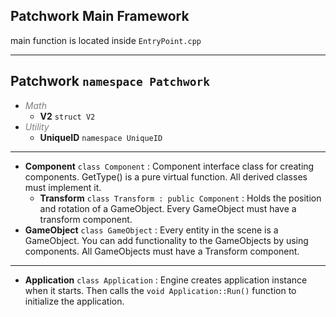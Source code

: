 ## Patchwork Main Framework
main function is located inside `EntryPoint.cpp`
* * *
## Patchwork `namespace Patchwork`
- *<span style="color: #7f7f7f;">Math</span>*
    - **V2** `struct V2`
- *<span style="color: #7f7f7f;">Utility</span>*
    - **UniqueID** `namespace UniqueID`
* * *
- **Component** `class Component` : Component interface class for creating components. GetType() is a pure virtual function. All derived classes must implement it.
	- **Transform** `class Transform : public Component` : Holds the position and rotation of a GameObject. Every GameObject must have a transform component. 
- **GameObject** `class GameObject` : Every entity in the scene is a GameObject. You can add functionality to the GameObjects by using components. All GameObjects must have a Transform component.
* * *
- **Application** `class Application` : Engine creates application instance when it starts. Then calls the `void Application::Run()` function to initialize the application.

